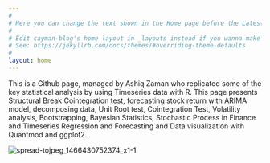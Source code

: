 ```yaml
---
#
# Here you can change the text shown in the Home page before the Latest Posts section.
#
# Edit cayman-blog's home layout in _layouts instead if you wanna make some changes
# See: https://jekyllrb.com/docs/themes/#overriding-theme-defaults
#
layout: home
---
```




This is a Github page, managed by Ashiq Zaman who replicated some of the key statistical analysis by using Timeseries data with R. This page presents Structural Break Cointegration test, forecasting stock return with ARIMA model, decomposing data, Unit Root test, Cointegration Test, Volatility analysis, Bootstrapping, Bayesian Statistics, Stochastic Process in Finance and Timeseries Regression and Forecasting and Data visualization with Quantmod and ggplot2.



![spread-tojpeg_1466430752374_x1-1](https://user-images.githubusercontent.com/47462688/82155785-3c60f380-986f-11ea-8508-ecb7d65b3f70.jpg)



